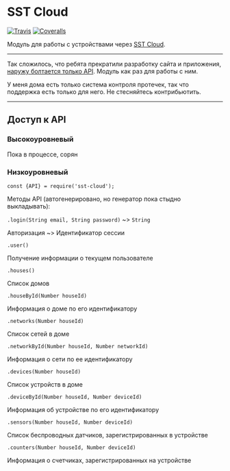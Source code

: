 # SST Cloud

[![Travis](https://img.shields.io/travis/silentroach/sst-cloud.svg?style=flat-square&label=travis)](https://travis-ci.org/silentroach/sst-cloud)
[![Coveralls](https://img.shields.io/coveralls/silentroach/sst-cloud.svg?style=flat-square&label=coverage)](https://coveralls.io/r/silentroach/sst-cloud)

Модуль для работы с устройствами через [SST Cloud](https://www.sst-cloud.com).

---

Так сложилось, что ребята прекратили разработку сайта и приложения, [наружу болтается только API](https://api.sst-cloud.com/docs/). Модуль как раз для работы с ним.

У меня дома есть только система контроля протечек, так что поддержка есть только для него. Не стесняйтесь контрибьютить.

---

## Доступ к API

### Высокоуровневый

Пока в процессе, сорян

### Низкоуровневый

	const {API} = require('sst-cloud');

Методы API (автогенерировано, но генератор пока стыдно выкладывать):

`.login(String email, String password)` ~> `String`

Авторизация ~> Идентификатор сессии

`.user()`

Получение информации о текущем пользователе

`.houses()`

Список домов

`.houseById(Number houseId)`

Информация о доме по его идентификатору

`.networks(Number houseId)`

Список сетей в доме

`.networkById(Number houseId, Number networkId)`

Информация о сети по ее идентификатору

`.devices(Number houseId)`

Список устройств в доме

`.deviceById(Number houseId, Number deviceId)`

Информация об устройстве по его идентификатору

`.sensors(Number houseId, Number deviceId)`

Список беспроводных датчиков, зарегистрированных в устройстве

`.counters(Number houseId, Number deviceId)`

Информация о счетчиках, зарегистрированных на устройстве


